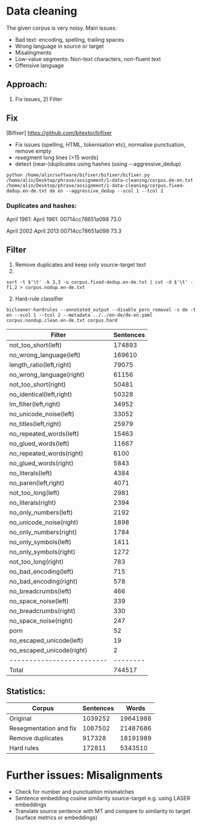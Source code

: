 # Data cleaning
The given corpus is very noisy. Main issues:
* Bad text: encoding, spelling, trailing spaces
* Wrong language in source or target
* Misalingments
* Low-value segments: Non-text characters, non-fluent text
* Offensive language

## Approach:
1) Fix issues, 2) Filter

## Fix
[Bifixer] https://github.com/bitextor/bifixer
* Fix issues (spelling, HTML, tokenisation etc), normalise punctuation, remove empty
* resegment long lines (>15 words)
* detect (near-)duplicates using hashes (using --aggressive_dedup)

`python /home/alin/software/bifixer/bifixer/bifixer.py /home/alin/Desktop/phrase/assignment/1-data-cleaning/corpus.de-en.txt /home/alin/Desktop/phrase/assignment/1-data-cleaning/corpus.fixed-dedup.en-de.txt de en --aggressive_dedup --scol 1 --tcol 2`


### Duplicates and hashes:

April 1961:     April 1961:     00714cc78651a098        73.0

April 2002      April 2013      00714cc78651a098        73.3

## Filter
1) Remove duplicates and keep only source-target text
2) 
`sort -t $'\t' -k 3,3 -u corpus.fixed-dedup.en-de.txt | cut -d $'\t' -f1,2 > corpus.nodup.en-de.txt`

2) Hard-rule classifier

`bicleaner-hardrules --annotated_output --disable_porn_removal -s de -t en --scol 1 --tcol 2 --metadata ../../en-de/de-en.yaml corpus.nondup.clean.en-de.txt corpus.hard`

|          Filter     	| Sentences |
|-----------------------|-----------|
| not_too_short(left) |	174893 |
| no_wrong_language(left) |	169610 |
| length_ratio(left,right) |	79075 |
| no_wrong_language(right) |	61156 |
| not_too_short(right) |	50481 |
| no_identical(left,right) |	50328 |
| lm_filter(left,right) |	34952 |
| no_unicode_noise(left) |	33052 |
| no_titles(left,right) |	25979 |
| no_repeated_words(left) |	15463 |
| no_glued_words(left) |	11667 |
| no_repeated_words(right) |	6100 |
| no_glued_words(right) |	5843 |
| no_literals(left) |	4384 |
| no_paren(left,right) |	4071 |
| not_too_long(left) |	2981 |
| no_literals(right) |	2394 |
| no_only_numbers(left) |	2192 |
| no_unicode_noise(right) |	1898 |
| no_only_numbers(right) |	1784 |
| no_only_symbols(left)	| 1411 |
| no_only_symbols(right) | 1272 |
| not_too_long(right)	 | 783 |
| no_bad_encoding(left)	| 715 |
| no_bad_encoding(right)	| 578 |
| no_breadcrumbs(left) |	466 |
| no_space_noise(left)	| 339 |
no_breadcrumbs(right)	| 330 |
| no_space_noise(right)	| 247 |
| porn	| 52 |
| no_escaped_unicode(left) |	19 |
| no_escaped_unicode(right)	| 2 |
|-------------------------|--------|
| Total	            | 744517 |


## Statistics:
| Corpus  | Sentences |  Words |
|----------|----------|--------|
| Original | 1039252 | 19641988 |
| Resegmentation and fix | 1067502 | 21487686 |
| Remove duplicates | 917328 | 18191989 |
| Hard rules | 172811  | 5343510 |

# Further issues: Misalignments
- Check for number and punctuation mismatches
- Sentence embedding cosine similarity source-target e.g. using LASER embeddings
- Translate source sentence with MT and compare to similarity to target (surface metrics or embeddings)
